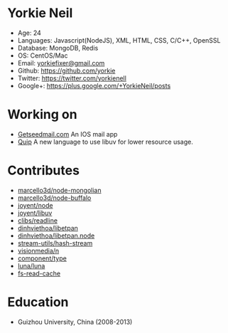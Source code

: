 Yorkie Neil
======================================
* Age: 24
* Languages: Javascript(NodeJS), XML, HTML, CSS, C/C++, OpenSSL
* Database: MongoDB, Redis
* OS: CentOS/Mac
* Email: yorkiefixer@gmail.com
* Github: https://github.com/yorkie
* Twitter: https://twitter.com/yorkienell
* Google+: https://plus.google.com/+YorkieNeil/posts

Working on
======================================
* [Getseedmail.com](https://getseedmail.com) An IOS mail app
* [Quip](https://github.com/yorkie/quip) A new language to use libuv for lower resource usage.


Contributes
=======================================
* [marcello3d/node-mongolian](https://github.com/marcello3d/node-mongolian/commits?author=yorkie)
* [marcello3d/node-buffalo](https://github.com/marcello3d/node-buffalo/commits?author=yorkie)
* [joyent/node](https://github.com/joyent/node/commits?author=yorkie)
* [joyent/libuv](https://github.com/joyent/libuv/commits?author=yorkie)
* [clibs/readline](https://github.com/clibs/readline/commits?author=yorkie)
* [dinhviethoa/libetpan](https://github.com/dinhviethoa/libetpan/commits?author=yorkie)
* [dinhviethoa/libetpan.node](https://github.com/dinhviethoa/libetpan.node/commits?author=yorkie)
* [stream-utils/hash-stream](https://github.com/stream-utils/hash-stream/commits?author=yorkie)
* [visionmedia/n](https://github.com/visionmedia/n/commits?author=yorkie)
* [component/type](https://github.com/component/type/commits?author=yorkie)
* [luna/luna](https://github.com/luna/luna/commits?author=yorkie)
* [fs-read-cache](https://github.com/jonathanong/fs-read-cache/commits?author=yorkie)

Education
=======================================
* Guizhou University, China (2008-2013)
